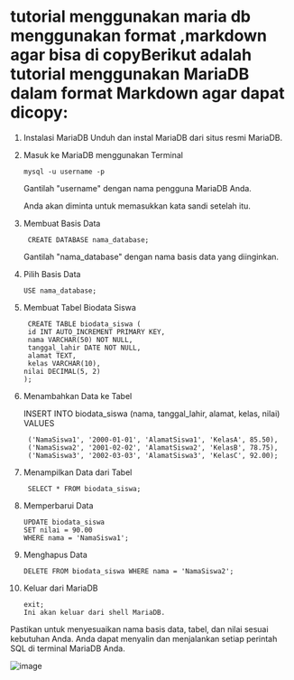 # tutorial menggunakan maria db menggunakan format ,markdown agar bisa di copyBerikut adalah tutorial menggunakan MariaDB dalam format Markdown agar dapat dicopy:

1. Instalasi MariaDB
    Unduh dan instal MariaDB dari situs resmi MariaDB.
2. Masuk ke MariaDB menggunakan Terminal
   
       mysql -u username -p
   Gantilah "username" dengan nama pengguna MariaDB Anda.
   
   Anda akan diminta untuk memasukkan kata sandi setelah itu.
4. Membuat Basis Data
   
        CREATE DATABASE nama_database;
   
   Gantilah "nama_database" dengan nama basis data yang diinginkan.
   
6. Pilih Basis Data
   
       USE nama_database;
   
8. Membuat Tabel Biodata Siswa
   
        CREATE TABLE biodata_siswa (
        id INT AUTO_INCREMENT PRIMARY KEY,
        nama VARCHAR(50) NOT NULL,
        tanggal_lahir DATE NOT NULL,
        alamat TEXT,
        kelas VARCHAR(10),
       nilai DECIMAL(5, 2)
       );
10. Menambahkan Data ke Tabel
    
    INSERT INTO biodata_siswa (nama, tanggal_lahir, alamat, kelas, nilai)
    VALUES
    
         ('NamaSiswa1', '2000-01-01', 'AlamatSiswa1', 'KelasA', 85.50),
         ('NamaSiswa2', '2001-02-02', 'AlamatSiswa2', 'KelasB', 78.75),
         ('NamaSiswa3', '2002-03-03', 'AlamatSiswa3', 'KelasC', 92.00);
12. Menampilkan Data dari Tabel
    
    
         SELECT * FROM biodata_siswa;
    
14. Memperbarui Data
    
        UPDATE biodata_siswa
        SET nilai = 90.00
        WHERE nama = 'NamaSiswa1';
    
16. Menghapus Data
    
        DELETE FROM biodata_siswa WHERE nama = 'NamaSiswa2';
    
18. Keluar dari MariaDB
    
        exit;
        Ini akan keluar dari shell MariaDB.


   Pastikan untuk menyesuaikan nama basis data, tabel, dan nilai sesuai kebutuhan Anda. Anda dapat menyalin dan menjalankan setiap perintah SQL di terminal MariaDB Anda.

   

   ![image](https://github.com/smk4hebat/ahrull/assets/156273663/8e712b2f-dbb4-4c7e-8103-57a66925e80a)

